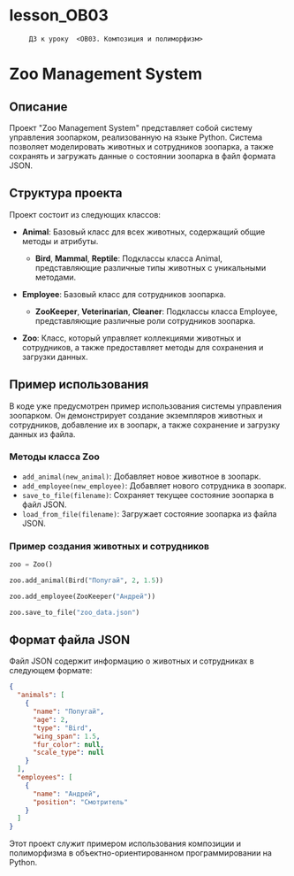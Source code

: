 # lesson_OB03
         ДЗ к уроку  <OB03. Композиция и полиморфизм>

# Zoo Management System

## Описание

Проект "Zoo Management System" представляет собой систему управления зоопарком, реализованную на языке Python. Система позволяет моделировать животных и сотрудников зоопарка, а также сохранять и загружать данные о состоянии зоопарка в файл формата JSON.

## Структура проекта

Проект состоит из следующих классов:

- **Animal**: Базовый класс для всех животных, содержащий общие методы и атрибуты.
  - **Bird**, **Mammal**, **Reptile**: Подклассы класса Animal, представляющие различные типы животных с уникальными методами.
  
- **Employee**: Базовый класс для сотрудников зоопарка.
  - **ZooKeeper**, **Veterinarian**, **Cleaner**: Подклассы класса Employee, представляющие различные роли сотрудников зоопарка.
  
- **Zoo**: Класс, который управляет коллекциями животных и сотрудников, а также предоставляет методы для сохранения и загрузки данных.

## Пример использования

В коде уже предусмотрен пример использования системы управления зоопарком. Он демонстрирует создание экземпляров животных и сотрудников, добавление их в зоопарк, а также сохранение и загрузку данных из файла.

### Методы класса Zoo

- `add_animal(new_animal)`: Добавляет новое животное в зоопарк.
- `add_employee(new_employee)`: Добавляет нового сотрудника в зоопарк.
- `save_to_file(filename)`: Сохраняет текущее состояние зоопарка в файл JSON.
- `load_from_file(filename)`: Загружает состояние зоопарка из файла JSON.

### Пример создания животных и сотрудников

```python
zoo = Zoo()

zoo.add_animal(Bird("Попугай", 2, 1.5))

zoo.add_employee(ZooKeeper("Андрей"))

zoo.save_to_file("zoo_data.json")
```

## Формат файла JSON

Файл JSON содержит информацию о животных и сотрудниках в следующем формате:

```json
{
  "animals": [
    {
      "name": "Попугай",
      "age": 2,
      "type": "Bird",
      "wing_span": 1.5,
      "fur_color": null,
      "scale_type": null
    }
  ],
  "employees": [
    {
      "name": "Андрей",
      "position": "Смотритель"
    }
  ]
}
```

Этот проект служит примером использования композиции и полиморфизма в объектно-ориентированном программировании на Python.